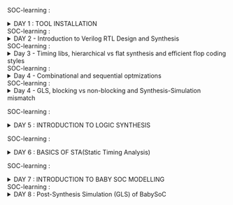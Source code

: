 SOC-learning : <details>
           <summary>DAY 1 : TOOL INSTALLATION</summary>
           <p>YOSYS :
           
![Yosys](https://github.com/user-attachments/assets/90c11a4f-d722-4a08-9d82-67972123b419)
![Yosys_tool working snapshot](https://github.com/user-attachments/assets/99f9f510-5b3c-41a4-bce9-2c3401985754)
IVERILOG :

![iverilog    gtkwave](https://github.com/user-attachments/assets/dceb0649-e892-4cf7-873e-c22d8f292a26)
![iverilog_tool_working snapshot](https://github.com/user-attachments/assets/123ebf3e-50cc-4939-ac40-eb151dfc77d3)

gtkwave :

![gtkwave_tool_working_snapshot](https://github.com/user-attachments/assets/6bf15da3-4d17-4ff8-bfbc-0a20e5409c17)</p>
         </details>
SOC-learning :  <details>
           <summary>DAY 2 - Introduction to Verilog RTL Design and Synthesis</summary>
           BLOCK DIAGRAM OF IVERILOG BASED SIMULATION FLOW:
           ![Screenshot (283)](https://github.com/user-attachments/assets/74ccd96d-384d-4249-89a7-7d7580e52a36)
           Simulator:  -> RTL Design is checked for adherence to the spec by simulating the design.
                       -> Simualtor is the tool used for simulating the design. Iverilog is the tool used for this course
           Design : -> Design is the actual verilog code or the set of verilog codes which has the intended functionality
                       to meet with required specifications.
           Testbench : -> Testbench is the setup to apply stimulus(test_vectors) to the design to cehck its functionality.
           How Simulator works :
           -> Simulator looks for the changes on the input signals.
           -> Upon changes to the input the output is evaluated.
           -> If no change to the input, no change to the output
           -> Simulator is looking for change in the values of input.
           BLOCK DIAGRAM OF TESTBENCH
           ![Screenshot (282)](https://github.com/user-attachments/assets/855efcc4-f476-427c-97e2-b25658cfd65c)
           Yosys : -> Tool used for converting the RTL to netlist.
                   -> Yosys is the synthesizer use din the course.
           ![Screenshot (327)](https://github.com/user-attachments/assets/7311b5ac-14a5-46e8-8336-4fef102ef070)
           Gtkwave :  This is the tool used to see the waveforms of VCD files generated after giving testbench and netlist as an inputs to iverilog.
           Netlist is the representation of design in terms of cells present in the .lib
           Verify the synthesis- Block diagram :
           ![Screenshot (287)](https://github.com/user-attachments/assets/f69155c5-8b12-41b8-a0e5-3ed146ea6c63)
           </details>
SOC-learning :  <details>
           <summary>Day 3 - Timing libs, hierarchical vs flat synthesis and efficient flop coding styles</summary>
           Introduction to .lib :
           example of a .lib file is "sky_130_fd_sc_hd_tt_025c_1v80 : describes about process-tt corner , temperature : 25 C , Operating Voltage : 1.8 volts.
           This is specifying at a particular PVT corner, set of cells which were characterised and the information of those cells is given in terms of their timing and output capacitance  for all possible 
           combinations for differrent drive strenghts. We also have  power(leakage, dynamic and static) information also inside the cell. 
           ![Screenshot (301)](https://github.com/user-attachments/assets/09df6fcc-9c75-413c-8c35-0a8d43d92df7)
           ![Screenshot (302)](https://github.com/user-attachments/assets/e73a1414-052b-4349-9c5d-cd0f7910bb9b)
           Showing an example of a mutltiple_modules.v block : hierarchy vs flatten
           First presenting you the basic commands how to synthesize (hierarchy sub-module is taken as an example)
           ![yosys_synth_hier_1](https://github.com/user-attachments/assets/da6fd8fb-af1a-42dd-9ae3-74b085c4d222)
           ![yosys_synth_hier_2](https://github.com/user-attachments/assets/83bd9a4c-f416-4772-8216-930842b469e0)
           ![yosys_synth_hier_3](https://github.com/user-attachments/assets/14c32b9d-e0ec-43da-95cb-d2e5db9962d7)
           ![yosys_synth_hier_4](https://github.com/user-attachments/assets/180c79f6-951b-4991-9f92-f57761caedb2)
           Secondly, showing you the commands history required for falttening the hierarchy:
           ![commands_used_for_hierarchy_flatten](https://github.com/user-attachments/assets/c1e060b2-aba8-46e9-8a1d-8319c0f4c7c9)
           Observation of difference between written verilog code in hier vs flatten:
           ![submodule_flatten_verilog_code_after_synth](https://github.com/user-attachments/assets/22402a81-085b-453b-a0d0-513dfe216240)
           ![submodule_written_verilog_code_after_synth_hierarchy](https://github.com/user-attachments/assets/e2978027-bdfb-4160-aed1-c6ee440a52f4)
           One important thing about Synthesis is it always calculate the logical effort of the design and take appropriate cells from the .lib during synthesizing the circuit for optimisation.
           Advantages of Sub-module synthesis
           1.) When we have multiple instances of same module, we can save time by synthesizing the sub-module once and use it multiple times.
           2.) Divide and conquer : Let's say we have a massive design, which is unable to synthesize the netlist properly, we can break the netlist into couple of sub-modules , synthesize and stitch it later.
           Why flops ?,  A very important topic
           -> So, theoritically if we observe Glitch is one of the important reasons we went to the flops.
           -> With the flops in between the combinational circuit will actually prevent the glitches.
           Giving you the screenshot of the explanation :
           ![Screenshot (304)](https://github.com/user-attachments/assets/1fca88d0-3420-48d5-a7a2-1b1772739073)
           Different types of flops effiecient coding styles :
           Here we are looking into four flops coding styles:
           1.) ASynchrounous-reset
           2.) Synchronous-set
           3.) Asychrounous-reset-Synchrounous-reset
           4.) Asynchrounous-set
           We will not use syncres_asyncres.v d-ff because we will end up in the race around condition:
           ![Screenshot (303)](https://github.com/user-attachments/assets/9743ad75-1d70-4b4e-b597-0eee03997b4d)
           </details>
SOC-learning :  <details>
           <summary>Day 4  - Combinational and sequential optmizations</summary>
           There are some images of hand-wriiten notes I want to share with you for Combinational and sequential circuits logic optmization:
           Bare with my hand-writing , but it is really good info given in the videos i just wanted to share some of the knowledge I gained.
           ![WhatsApp Image 2024-07-30 at 6 11 15 PM (1)](https://github.com/user-attachments/assets/4db27caa-1b7b-48cf-9953-64c7adc43b19)
           ![WhatsApp Image 2024-07-30 at 6 11 15 PM](https://github.com/user-attachments/assets/cf5248b3-c5a8-4b29-9a67-ed15a3a6ddf0)
           ![WhatsApp Image 2024-07-30 at 6 11 16 PM](https://github.com/user-attachments/assets/dbcde17d-1c35-4090-a331-730c969f0be1)
           ![WhatsApp Image 2024-07-30 at 6 11 17 PM (1)](https://github.com/user-attachments/assets/6039d4b9-dbb3-4195-902b-e50f2cc341ab)
           ![WhatsApp Image 2024-07-30 at 6 11 17 PM (2)](https://github.com/user-attachments/assets/18330b16-7411-4403-9f39-646ab8ac3f1e)
           ![WhatsApp Image 2024-07-30 at 6 11 17 PM (3)](https://github.com/user-attachments/assets/c1ff989c-bf36-4477-95f4-7d56a64af252)
           ![WhatsApp Image 2024-07-30 at 6 11 17 PM (4)](https://github.com/user-attachments/assets/ca3cef79-fc32-4c5b-a9ed-ee5f857d2f8a)
           ![WhatsApp Image 2024-07-30 at 6 11 17 PM (5)](https://github.com/user-attachments/assets/61f95dbe-b651-41a7-8ed3-52cd1d4e3b54)
           ![WhatsApp Image 2024-07-30 at 6 11 17 PM (6)](https://github.com/user-attachments/assets/8ca9315c-f1f6-4bee-87ba-5f9ff3c194fc)
           ![WhatsApp Image 2024-07-30 at 6 11 17 PM (7)](https://github.com/user-attachments/assets/34126f45-44d3-43b4-be87-8888911b74e4)
           ![WhatsApp Image 2024-07-30 at 6 11 17 PM (8)](https://github.com/user-attachments/assets/d4ccab45-c82d-49f7-896a-a31a870352b0)
           ![WhatsApp Image 2024-07-30 at 6 11 17 PM (9)](https://github.com/user-attachments/assets/0f1136ab-9df7-4f6a-a5c2-8dc3939a60b1)
           ![WhatsApp Image 2024-07-30 at 6 11 17 PM (10)](https://github.com/user-attachments/assets/a68649af-dbef-48e8-9a20-aa3317fd35e4)
           ![WhatsApp Image 2024-07-30 at 6 11 17 PM (11)](https://github.com/user-attachments/assets/be7d25ea-6a82-43d5-a9aa-c73e327ff3e0)
           ![WhatsApp Image 2024-07-30 at 6 11 17 PM](https://github.com/user-attachments/assets/f30a6c51-17af-4ee3-ab0a-d05729b81569)
            Logical-optimisation :
           I am providing you a simple example of a mux optimised to and gate.
           Here are the screenshots of the optimisation :
           ![Screenshot (328)](https://github.com/user-attachments/assets/6e3002c3-537b-4651-af21-41cb9c027b50)
           ![Screenshot (329)](https://github.com/user-attachments/assets/949ad744-423a-4b9a-ba76-4000e4efa6e4)
           ![Screenshot (330)](https://github.com/user-attachments/assets/e63ee733-9180-48b8-8334-627342e0a976)
           Some of the advanced techniques explained for optimisation :
           1.) Cloning : So, in this technique if the slack between the launch flop to the capture flop is more then we can clone the launch flop closer the capture flop to optimise the timing.
           2.) Retiming : This means we can adjust the combinational logic between the flops to make the worst(setup of flop1, setup of flop2) to a better setup timing.
           Example of what i am speaking about will be available in the below screenshot .
           ![Screenshot (309)](https://github.com/user-attachments/assets/9dc8834f-866f-4f42-8ed9-b7f8337634fd)
           </details>
           SOC-learning :  <details>
           <summary>Day 4 - GLS, blocking vs non-blocking and Synthesis-Simulation mismatch</summary>
           What is GLS ?
           -> Running the testbench with netlist as Design under test
           -> Netlist is logically same as RTL code.
              * Same testbench will align with the design.
           why GLS ?
           -> Verify the logical correctness of design after synthesis.
           -> Ensuring the timing of the design is met.
              * For this GLS needs to be run with delay annotation.(Outisde the scope of this discussion)
           ![Screenshot (335)](https://github.com/user-attachments/assets/32520423-4675-41f7-9aaf-9fb909483c65)
           We will do GLS synthesis to check the functionality because of Synthesis simulation mismatch, 
           In the below screenshots you can observe some of the reasons for Synthesis simulation mismatch.
           ![Screenshot (336)](https://github.com/user-attachments/assets/1e2a1164-e002-420d-a9d5-d5ac74cff877)
           ![Screenshot (338)](https://github.com/user-attachments/assets/b8668877-90bd-4fb3-a736-441aebc4cb4b)
           Missing Sensitivity list :
           let us take an example of mux 2 x 1,
           if we only provide select line as an input to the sensitivity list this will break the logic because as we know that in simulation when the input changes then only the output changes . So, if the input lines are not provided to the mux in the sensitvity list then output does not change if input (i0 or i1) changes keeping the sel line constant.
           Giving you the screenshot of the missing sensitivity list.
           ![Screenshot (316)](https://github.com/user-attachments/assets/1f3f62bc-28dd-435b-9227-02b24edf1b41)
           Blocking and Non-blocking Statements in verilog :
           -> Inside always block
              * =  Blocking 
                executes the statements in the order it is written.
                So, the first statement is evaluated before the second statement.
              *  <= Non-blocking
                  Executes all the RHS when always block is entered and assigns to LHS.
                  Parallel evaluation.
             LAB work example to show bad_mux: 
             Which has the sensitivity Mismatch problem:
             Before GLS :
             Commands used before GLS :
             ![bad_mux_commands_before_GLS-1](https://github.com/user-attachments/assets/5194dcd6-a5d5-47e6-90a6-4869bd444526)
             Waveform to be observed how sensitivity list is effecting the output before GLS:
             ![Before_GLS_waveform_bad_max](https://github.com/user-attachments/assets/07ff8b96-b415-4f66-8246-21701388b6b1)
             Here, Output changes only when the sel line changes, it is independent of changes in the input. This is not desirable!.
             After GLS :
             ![bad_mux_commands_used_after_GLS](https://github.com/user-attachments/assets/5dceedb4-1b8c-4786-aa37-13bd2953ec29)
             ![bad_mux_commands_after_GLS-1](https://github.com/user-attachments/assets/ac4d75ed-e442-43e0-936d-83f3d6066512)
             We can clearly observe after the GLS ,the synthesised netlist is giving the waveforms where output changes when the input changes as well as sel line changes.
             So, This synthesized netlist will give us the mismatch and let us know that there is a correction in the RTL. So, hence the significance of the GLS(Gate level synthesis is explained).
             </details>

SOC-learning : <details>
           <summary>DAY 5 : INTRODUCTION TO LOGIC SYNTHESIS</summary>
           ![Screenshot (348)](https://github.com/user-attachments/assets/ed03062e-ced0-479c-922a-d58fcf52bf9d)
           ![Screenshot (349)](https://github.com/user-attachments/assets/8e0e0516-d500-43f5-a891-3f6172b9d698)
           ![Screenshot (351)](https://github.com/user-attachments/assets/05a61fdd-45b7-446c-8f9b-73388273e793)
           Digital logic helps us to deisgn the logic we want in real life applications like PC's,laptops, Washing machines etc.       
           We know that logic synthesis is  been done through synthesizing the rtl code.
           How did we do this ? .We will explain it in the next slide .
           ![Screenshot (352)](https://github.com/user-attachments/assets/cf43c6e6-0b42-4961-a6c3-374afe2c3c4e)
           Now we need to understand what is .lib ? .lib is the file which helps us to pick the right cell for the rtl logic in the synthesis. This depends on several factors like PVT corners, timing, power , drive strength  etc.
           So, when we synthesize the rtl logic we need to know which cells are required to meet the setup and hold violations , which cell has the better performance and less area.
           So, mainly the challenge engineers face is to optimise the PPA(Power,Performance and Area) . This is the , most important part in the whole VLSI design.
           ![Screenshot (354)](https://github.com/user-attachments/assets/a2f79ccd-37f9-4921-a6e1-a26965b33961).
           Then next comes to understand the significance of why we require the different types of cells in the .lib file and how we deal with this when we optimise the timing for the design.
           This is been explained in the next slides.
           ![Screenshot (355)](https://github.com/user-attachments/assets/c0ce811d-f5a8-4237-9bf9-bfaac45b99c0)
           ![Screenshot (356)](https://github.com/user-attachments/assets/62928bd6-2dac-44da-aa4e-06add0eadf50)
           ![Screenshot (357)](https://github.com/user-attachments/assets/4203518b-c509-440a-b870-215c079c0166)
           ![Screenshot (358)](https://github.com/user-attachments/assets/447251e1-18b4-4a43-8933-8ff07f5978ef)
           ![Screenshot (359)](https://github.com/user-attachments/assets/0f50c628-5918-46cb-8220-98f3531f9e39)
           ![Screenshot (360)](https://github.com/user-attachments/assets/688baf92-b232-46a5-9f0a-804b0bd3e221)
           Here i am gonna explain the synthesis illustration from a slide given.
           So, when we give an rtl code we know that we can synthesize the rtl code into gate level blocks .
           ![Screenshot (361)](https://github.com/user-attachments/assets/531d2f30-f336-4461-bc85-c5483f59571b)
           Now, we have to understand the significance of the constraints.
           How constraints are helpful in understanding which design is required for the application .
           Here is the slide which presents three implementations for a rtl code .
           ![Screenshot (362)](https://github.com/user-attachments/assets/4546c90d-583b-4fd1-be73-f8146d71b163)
           Let us know analyse which implementatation is the best 
           ![Screenshot (363)](https://github.com/user-attachments/assets/6adc6b1e-2fa1-46a2-a358-6b7affa4bd39)
           ![Screenshot (365)](https://github.com/user-attachments/assets/98a69b2c-c928-47f5-9364-c0e4049ccb17)
           Now from the explanation in the slides , we caanot confirm that implentation is always the best . Because we will take a coarse example which says that hold time is not meeting with the implentation 3 then we cannot prefer implementation 3.
           ![Screenshot (367)](https://github.com/user-attachments/assets/412cb933-5152-4381-93b9-891d41685089)
           ![Screenshot (368)](https://github.com/user-attachments/assets/626758df-15a5-4456-b77c-6bdbc08d3622)
           So, to decide which implemenatation is the best we need to know the constraints first.
           INTRODUCTION TO DC COMPILER
           DC compiler is the mostly used synthesis tool in the VLSI industry , This tool is developed by synopyss EDA vendor .
           Here are the slides which explain how dc_compiler synthesizes the rtl logic.
           Through slides we will understand how the rtl code gets sythesized , what is the terminlogy used in the industry for sythesis. Then we will get to know. Then we will understabnd the ASIC flow at top level and then we will understand how DC compiler flow will work at the top level through the block diagrams.
           ![Screenshot (370)](https://github.com/user-attachments/assets/abe0bfbe-3540-40ce-8f75-8904c8360298)
           ![Screenshot (373)](https://github.com/user-attachments/assets/7fe1459e-0b79-4a94-b15a-2bfd3af7eee5)
           ![Screenshot (374)](https://github.com/user-attachments/assets/dfa1d820-f45f-4f90-93a6-9e58a465fe02)
           ![Screenshot (377)](https://github.com/user-attachments/assets/53c7c71b-afe1-4b56-93a1-56e66b6a1473)
           ![Screenshot (379)](https://github.com/user-attachments/assets/bf9d5b30-2e17-4ec5-b19b-52fecc0a2f9d)
           ![Screenshot (380)](https://github.com/user-attachments/assets/9b45a871-b0de-4386-8f6e-dd0d48a0e8b8)
           I am providing you some of the lab work I had done with DC compiler tool .
           ![Screenshot (397)](https://github.com/user-attachments/assets/950a36c4-ce7c-458c-847a-de18deb12486)
           ![Screenshot (398)](https://github.com/user-attachments/assets/c5325f49-33c8-4590-a199-4fc8b5fcdd34)
           ![Screenshot (399)](https://github.com/user-attachments/assets/eca3ee7d-960e-47c2-a740-daec9e304a00)
           ![Screenshot (400)](https://github.com/user-attachments/assets/a4ccbfb1-f98f-45dd-95aa-582a9fd1fd14)
           ![Screenshot (401)](https://github.com/user-attachments/assets/57851f14-3419-4f88-bc9b-b8d18609018e)
           ![Screenshot (402)](https://github.com/user-attachments/assets/c8f1b3d6-5699-4e36-8235-16649b33ce9f)
           I am also giving you some lab notes I prepared.
           ![WhatsApp Image 2024-08-10 at 3 01 28 PM](https://github.com/user-attachments/assets/b5296c2b-71a4-46af-882d-5551a481f731)
           ![WhatsApp Image 2024-08-10 at 3 01 40 PM](https://github.com/user-attachments/assets/71f83071-cf09-4d6e-803f-569244dd705c)
           ![WhatsApp Image 2024-08-10 at 3 01 54 PM](https://github.com/user-attachments/assets/50049d84-f421-4bf5-8e24-2cb3117e7ec3)
           </details>
           
SOC-learning : <details>
           <summary>DAY 6 : BASICS OF STA(Static Timing Analysis)</summary>
           First slide explains:
           Max delay constraint : Constraint which says that this is the max delay we can have in the design to make it function normally. If it is more than this it will effect the performance. (Setup time)
           Min delay constarint : Constarint which says that this is the min delay constarint we can have in the design , so that the design will not get it's performance deteriorated. (Hold time)
           ![Screenshot (408)](https://github.com/user-attachments/assets/989fc8d4-43c4-465d-ac8e-98c9b6a6bccc)
           Now, we will understand this water bucket analogy while analysing what are the factors that gonna effect the delay.
           ![Screenshot (409)](https://github.com/user-attachments/assets/cf27e67a-3d6c-4884-a32e-d95c0b2bf3c5)
           ![Screenshot (412)](https://github.com/user-attachments/assets/a9fd146d-2aba-4846-9099-526323cf9c0f)
           Water Bucket analogy says that the delay of the cell is the function of input transition and ouptut capacitance.
           ![Screenshot (415)](https://github.com/user-attachments/assets/11ef81af-e106-470c-bfea-ccc6a616e264)
           Here is something we need to understand about timing arcs in comabinational and sequential circuits:
           They are useful in the analysis of the delay in a cell.
           ![Screenshot (416)](https://github.com/user-attachments/assets/e6a8e1c5-7bd5-464f-afdc-9b8c2095ae7a)
           ![Screenshot (420)](https://github.com/user-attachments/assets/e5bdb40d-37a9-4689-836f-74282f4a46f7)
           Now, we need to understand the timing paths. This is really important when you do physcial design beacause, we need to know the worst case scenario of the design to know what frequency can it work on without breaking the functionality. This paths are generally called as critical paths.
           ![Screenshot (425)](https://github.com/user-attachments/assets/de1fd449-7042-46f1-8acc-bf0d9d528811)
           Here is one of the beautiful explanation given regarding a design and how to model the design by considering the constraints. 
           ![Screenshot (426)](https://github.com/user-attachments/assets/7bad3e15-ae2e-456e-8909-0e8a9875c1c8)
           ![Screenshot (428)](https://github.com/user-attachments/assets/fa06479a-4a49-4b5e-bd8c-8742947dda03)
           ![Screenshot (429)](https://github.com/user-attachments/assets/11a2ab87-f432-465d-99a2-4cdc1f94afe8)
           ![Screenshot (430)](https://github.com/user-attachments/assets/3d4c4bec-a1ad-4009-959b-0b127af81d50)
           ![Screenshot (431)](https://github.com/user-attachments/assets/50568dfa-d113-4ea9-a907-52aff451640f)
           ![Screenshot (432)](https://github.com/user-attachments/assets/6bcf7855-b5c9-46db-b9fe-bb97bdedf63c)
           ![Screenshot (433)](https://github.com/user-attachments/assets/d15bb8ee-cf35-48ea-8841-86318854089a)
           ![Screenshot (434)](https://github.com/user-attachments/assets/770fff06-b215-4b7d-8774-516a11b70248)
           ![Screenshot (435)](https://github.com/user-attachments/assets/81a354f0-7e48-4405-bc7c-921822a588e6)
           ![Screenshot (436)](https://github.com/user-attachments/assets/007dd20a-bc4a-4dff-83f7-932d697a95d7)
           ![Screenshot (437)](https://github.com/user-attachments/assets/4d6587cd-8e36-4b40-9ba8-e40c41f7e182)
           ![Screenshot (438)](https://github.com/user-attachments/assets/7f99c05f-3361-42a6-8fea-bd6f56bd2d64)
           ![Screenshot (439)](https://github.com/user-attachments/assets/0176fd07-1cdf-4e9d-a344-811edd4d80d8)
           ![Screenshot (440)](https://github.com/user-attachments/assets/ed75ee75-0c21-49bc-abd8-15b3bbaa5676)
           ![Screenshot (441)](https://github.com/user-attachments/assets/45a0c7ed-4cf9-4c4c-97f3-370d97e8c5c0)
           ![Screenshot (442)](https://github.com/user-attachments/assets/76fb2e94-3bf0-404f-ac36-fca94b079b82)
           So, here we took only analyzed the setup time , we should also analyze the hold time for IO paths.
           There is another important concept called as timimg unateness . 
           Which helps us to know the timing sense of the block present in the .lib.
           ![Screenshot (451)](https://github.com/user-attachments/assets/277cd9aa-c1c8-4515-9f31-1a433152d508)
           This is what some of the lab work which helped me to understand  DC compiler tool , practice this stuff 
           ![Screenshot (454)](https://github.com/user-attachments/assets/c749f391-1327-4bf5-ae0b-eebe76e006de)
           ![Screenshot (455)](https://github.com/user-attachments/assets/d719e9b0-1dfb-4eba-9f4d-bfc7ff98218f)
           ![Screenshot (456)](https://github.com/user-attachments/assets/9d38651d-3587-4ce0-85c3-9e15f55c0db7)
           ![Screenshot (457)](https://github.com/user-attachments/assets/e1b02e7e-b6be-4a7e-8ec9-94a3669d6842)
           ![Screenshot (458)](https://github.com/user-attachments/assets/79961ac0-1c98-4f9f-9532-bddc3a6c248a)
           ![Screenshot (459)](https://github.com/user-attachments/assets/1ab810b3-1767-4be9-b991-f835731a45af)
           ![Screenshot (460)](https://github.com/user-attachments/assets/8dd5c0d5-28ed-4abb-a91d-5b724dc784c2)
           ![Screenshot (461)](https://github.com/user-attachments/assets/325b48b4-b475-4dd4-b658-bcd24560384e)
           ![Screenshot (462)](https://github.com/user-attachments/assets/1ddc94c7-0cdc-4e70-8de4-6df3d4ebbd27)
           ![Screenshot (463)](https://github.com/user-attachments/assets/6347f81c-9913-4dd4-99e1-115717e24965)
           ![Screenshot (464)](https://github.com/user-attachments/assets/2d010e68-43e0-47a3-83fd-89caabbfc935)
           ![Screenshot (465)](https://github.com/user-attachments/assets/4ede5a97-9e60-4c85-bd36-f93c34247dfe)
           ![Screenshot (466)](https://github.com/user-attachments/assets/70a150d0-2ec8-4513-a2fa-8a0472bab0b4)
           ![Screenshot (467)](https://github.com/user-attachments/assets/e7664ce7-8268-420e-9b2c-5ef70c7dd75d)
           ![Screenshot (468)](https://github.com/user-attachments/assets/8a8f80ae-06d6-43f4-bee6-2430cb058720)
           ![Screenshot (469)](https://github.com/user-attachments/assets/2009c2df-1892-4561-be22-097c7e3bd1b4)
           ![Screenshot (470)](https://github.com/user-attachments/assets/72a79b10-267e-4496-afad-bb2f667545a2)
           ![Screenshot (471)](https://github.com/user-attachments/assets/fa7b9533-fd12-4d81-94ee-8938b3094534)
           ![Screenshot (472)](https://github.com/user-attachments/assets/23d5ce1c-068b-4bcf-83fa-adfa132deaf8)
           ![Screenshot (473)](https://github.com/user-attachments/assets/7eceff97-c894-434c-bad7-1a6c913d4f37)
           </details>
           
SOC-learning : <details>
           <summary>DAY 7 : INTRODUCTION TO BABY SOC MODELLING</summary>
           What is a SoC and Why SoC should be used ? :
A System on a Chip (SoC) is an integrated circuit that consolidates all the necessary components of a computer or other electronic system onto a single chip. These components typically include:

Central Processing Unit (CPU): The primary processor responsible for executing instructions and managing tasks.
Memory: Such as RAM and ROM, for temporary and permanent data storage.
Input/Output (I/O) Ports: Interfaces for communication with other devices and peripherals.
Graphics Processing Unit (GPU): Handles rendering of images and video.
Digital Signal Processor (DSP): Specializes in handling audio and video processing.
Other specialized modules: These can include wireless communication components (e.g., Wi-Fi, Bluetooth), power management circuits, and sensors.
Key Advantages of SoCs :

Size Reduction: Integrating multiple components into a single chip significantly reduces the overall size of the device.
Power Efficiency: SoCs typically consume less power than systems with discrete components because of optimized interconnections and reduced need for external interfaces.
Performance: Close proximity of components can lead to faster data transfer rates and improved overall performance.
Cost Efficiency: Manufacturing a single chip can be more cost-effective than producing multiple separate components, leading to lower production costs for the end devices.
Reliability: Fewer interconnections between separate components reduce the likelihood of failure due to connection issues.
Common Applications of SoCs :

Smartphones and Tablets: SoCs are fundamental in mobile devices due to their compact size and efficiency.
Wearable Devices: Such as smartwatches and fitness trackers, which require compact and power-efficient processing.
IoT Devices: Internet of Things (IoT) devices often use SoCs to handle various sensors and connectivity tasks.
Embedded Systems: Used in automotive, industrial, and consumer electronics for dedicated processing tasks.
Examples of Popular SoCs :

Apple A-Series: Used in iPhones and iPads.
Qualcomm Snapdragon: Found in many Android smartphones.
Samsung Exynos: Used in Samsung devices.
NVIDIA Tegra: Used in devices like the Nintendo Switch.
Challenges and Considerations :

Design Complexity: Integrating multiple functions onto a single chip is complex and requires sophisticated design and manufacturing processes.
Heat Management: Concentrating multiple components in a small area can lead to heat dissipation issues, which need to be managed effectively.
Flexibility: SoCs are less flexible than discrete systems because they are highly integrated and customized for specific applications.
Overall, SoCs play a crucial role in modern electronics by enabling more compact, efficient, and powerful devices.

Types of SoC :
• SoCs built around a microcontroller • SoCs built around a microprocessor, often found in cell phones • Specialized application-specific integrated circuit SoCs designed for specific applications that do not fit into the above two categories

SoC Structure :
• An SoC consists of hardware functional units, including microprocessors that run software code, as well as a communications subsystem to connect, control, direct and interface between these functional modules. • Functional components: Processor Cores, Memory, Interfaces, Digital Signal Processor, others • Intermodule communication: Bus-Based Communication, Network on a chip.

SoC Design Flow :
SoC development process can be broken into multiple stages as illustrated in the following figure:
SoC Design Flow
Specification and Planning:

Define the system requirements, including performance, power, area, and functionality.
Choose the target applications and markets.
Architecture Design:

Develop the overall architecture, including CPU, GPU, memory, and peripherals.
Define the interconnect scheme and data flow.
Component Selection:

Choose standard IP cores (e.g., processors, memory controllers) or design custom components.
Ensure compatibility and integration capability of all components.
Integration and Verification:

Integrate the chosen components into a unified design.
Perform extensive verification using simulation, emulation, and formal methods to ensure functionality and performance.
Physical Design:

Perform synthesis to convert the high-level design into a gate-level netlist.
Conduct floorplanning, placement, and routing to create the physical layout of the chip.
Optimize for power, performance, and area (PPA).
Fabrication and Testing:

Send the final design to a semiconductor foundry for fabrication.
Perform post-fabrication testing to ensure the chip meets specifications.
Software Development:

Develop and optimize software to run on the SoC, including drivers, operating systems, and applications.

Ensure seamless integration between hardware and software components.

![SOC-designlifecycle-ezgif com-webp-to-jpg-converter](https://github.com/user-attachments/assets/a00144f8-e7f4-42b6-bec7-086b784e2490)

Introduction to VSDBabySoC :
VSDBabySoC is a small yet powerful RISCV-based SoC. The main purpose of designing such a small SoC is to test three open-source IP cores together for the first time and calibrate the analog part of it. VSDBabySoC contains one RVMYTH microprocessor, an 8x-PLL to generate a stable clock, and a 10-bit DAC to communicate with other analog devices.
![357534769-d7dcc6b8-e7dd-4fed-be88-7991e110a4eb](https://github.com/user-attachments/assets/e6cf23f7-489a-4c02-81de-09e51ed3dde5)

BabySoC Components
RVMYTH
RVMYTH: The RVMYTH core is a simple RISC V-based CPU designed for educational purposes and small-scale applications. It provides a practical example of a RISC-V processor implementation.
PLL
Phase-Locked Loop (PLL): A phase-locked loop or PLL is a control system that generates an output signal whose phase is related to the phase of an input signal. PLLs are widely used for synchronization purposes, including clock generation and distribution.
DAC
Digital-to-Analog Converter (DAC): A DAC is a system that converts a digital signal into an analog signal. DACs are widely used in modern communication systems, enabling the generation of digitally-defined transmission signals.

REFERENCES:
https://github.com/Subhasis-Sahu/SFAL-VSD?tab=readme-ov-file#what-is-a-soc-and-why-soc-should-be-used--
https://github.com/vpamidi9/sfal-vsd-venkatesh

Note :

RVMYTH is designed and created by the TL-Verilog language. So we need a way for compile and transform it to the Verilog language and use the result in our SoC. Here the sandpiper-saas could help us do the job.
Step-by-Step process of modelling :
Install These Required Packages:

 $ sudo apt install make python python3 python3-pip git iverilog gtkwave docker.io
 $ sudo chmod 666 /var/run/docker.sock
 $ cd ~
Step-by-Step process of modelling :

1.)  While installing pip there are some challenges I faced while downloading the sandpiper-saas
 ![pip-sandpiper-error](https://github.com/user-attachments/assets/ed4a499d-ac2d-43ba-96e0-fa2698474099)
 The work-around which helped to overcome the problem of downloading the sandpiper -saas
 ![work-around-fixing-pip-sandpiper-saas-module](https://github.com/user-attachments/assets/2f2eb6d9-b037-4d13-99f2-8e93df99a5b6)
 ![sandpiper-saas screenshot](https://github.com/user-attachments/assets/6fbb6d59-2ef2-4a10-a3c8-9ef3929d04f4)
 
2.)
 ```
git clone https://github.com/manili/VSDBabySoC.git - clone this repo containing VSDBabySoC design files and testbench.

cd /home/sai-goutham/VSDBabySoC

sandpiper-saas -i ./src/module/*.tlv -o rvmyth.v --bestsv --noline -p verilog --outdir ./src/module/ - to translate .tlv definition of rvmyth into .v definition.
```
It will generate following .v files rvmyth.v and rvmyth_gen.v.

view the ouput vcd file: cd /home/sai-goutham/VSDBabySoC/output/pre_synth_sim.vcd

waveform: DAC output is verified along with out 
![BabySoC_functional_waveforms](https://github.com/user-attachments/assets/edf8c039-6dee-4cda-9afd-a7f841cdbab8)
</details>
SOC-learning : <details>
           <summary>DAY 8 : Post-Synthesis Simulation (GLS) of BabySoC</summary>

#**Why do pre-synthesis Simulation? Why not just do post-synthesis Simulation? :**
Pre-synthesis simulation is done according to the logic we have designed for and written -> only functionality.
Post synthesis simulation / ‘gate level simulation’ is done after synthesis considering each and every gate delays into account. It reports the violations in both functionality and timing.
This also shows the mismatches we are likely to get due to wrong usage of operators and inference of latches.
For ex: using ‘X’(simulator terms/ synthesizer terms) - ‘Unknown’/“Don’t care”.

#**GLS: a brief introduction :**
The term "gate level" refers to the netlist view of a circuit, usually produced by logic synthesis.

So while RTL simulation is pre-synthesis, GLS is post-synthesis.

The netlist view is a complete connection list consisting of gates and IP models with full functional and timing behavior.

RTL simulation is a zero delay environment and events generally occur on the active clock edge.

GLS can be zero delay also, but is more often used in unit delay or full timing mode.

Gate level simulation is used to boost the confidence regarding implementation of a design and can help verify dynamic circuit behaviour, which cannot be verified accurately by static methods. It is a significant step in the verification process.

#**To synthesize the VSDBabySoC design,**
##**Converting .lib file to .db file**
Convert .lib file to .db file using Synopsys Library Compiler (lc_shell). We need .db format for avsddac.lib, avsdpll.lib & sky130_fd_sc_hd__tt_025C_1v80.lib.




           


